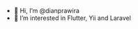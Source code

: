 - 👋 Hi, I’m @dianprawira
- 👀 I’m interested in Flutter, Yii and Laravel

<!---
dianprawira/dianprawira is a ✨ special ✨ repository because its `README.md` (this file) appears on your GitHub profile.
You can click the Preview link to take a look at your changes.
--->
